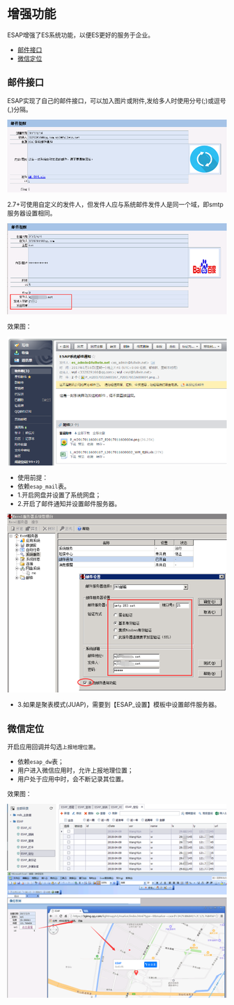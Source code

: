 # 增强功能
ESAP增强了ES系统功能，以便ES更好的服务于企业。

* [邮件接口](#邮件接口)
* [微信定位](#微信定位)

## 邮件接口

ESAP实现了自己的邮件接口，可以加入图片或附件,发给多人时使用分号(;)或逗号(,)分隔。

![](./img/8.2.png)

2.7+可使用自定义的发件人，但发件人应与系统邮件发件人是同一个域，即smtp服务器设置相同。

![](./img/email.png)

效果图：

![](./img/8.3.png)

* 使用前提：
 * 依赖`esap_mail`表。
 * 1.开启网盘并设置了系统网盘；
 * 2.开启了邮件通知并设置邮件服务器。

![](./img/8.1.png)

 * 3.如果是聚表模式(JUAP)，需要到【ESAP_设置】模板中设置邮件服务器。

## 微信定位
开启应用回调并勾选`上报地理位置`。

* 依赖`esap_dw`表；
* 用户进入微信应用时，允许上报地理位置；
* 用户处于应用中时，会不断记录其位置。

效果图：

![](./img/wxdw.png)
![](./img/7.20.png)
